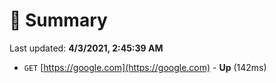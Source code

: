 # 📖 Summary
Last updated: **4/3/2021, 2:45:39 AM**

- `GET` [https://google.com](https://google.com) - **Up** (142ms)

